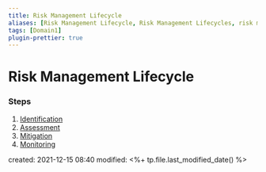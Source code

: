 ```yaml
---
title: Risk Management Lifecycle
aliases: [Risk Management Lifecycle, Risk Management Lifecycles, risk management lifecycle, risk management lifecycles]
tags: [Domain1]
plugin-prettier: true
---
```


# Risk Management Lifecycle

### Steps
1. [Identification](notes/CISSP/Domain%201/Information%20Security%20Risk%20Management/Lifecycle%20Steps/Identification)
2. [Assessment](notes/CISSP/Domain%201/Information%20Security%20Risk%20Management/Lifecycle%20Steps/Assessment)
3. [Mitigation](notes/CISSP/Domain%201/Information%20Security%20Risk%20Management/Lifecycle%20Steps/Mitigation)
4. [Monitoring](notes/CISSP/Domain%201/Information%20Security%20Risk%20Management/Lifecycle%20Steps/Monitoring%20and%20Reporting)

created: 2021-12-15 08:40
modified: <%+ tp.file.last_modified_date() %>
